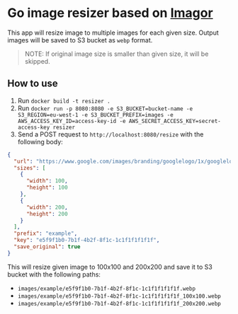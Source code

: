 # Go image resizer based on [Imagor](https://github.com/cshum/imagor)
This app will resize image to multiple images for each given size. 
Output images will be saved to S3 bucket as `webp` format.
> NOTE: If original image size is smaller than given size, it will be skipped.


## How to use

1. Run `docker build -t resizer .`
2. Run `docker run -p 8080:8080 -e S3_BUCKET=bucket-name -e S3_REGION=eu-west-1 -e S3_BUCKET_PREFIX=images -e AWS_ACCESS_KEY_ID=access-key-id -e AWS_SECRET_ACCESS_KEY=secret-access-key resizer`
3. Send a POST request to `http://localhost:8080/resize` with the following body:

```json
{
  "url": "https://www.google.com/images/branding/googlelogo/1x/googlelogo_color_272x92dp.png",
  "sizes": [
    {
      "width": 100,
      "height": 100
    },
    {
      "width": 200,
      "height": 200
    }
  ],
  "prefix": "example",
  "key": "e5f9f1b0-7b1f-4b2f-8f1c-1c1f1f1f1f1f",
  "save_original": true
}
```

This will resize given image to 100x100 and 200x200 and save it to S3 bucket with the following paths:
* `images/example/e5f9f1b0-7b1f-4b2f-8f1c-1c1f1f1f1f1f.webp`
* `images/example/e5f9f1b0-7b1f-4b2f-8f1c-1c1f1f1f1f1f_100x100.webp`
* `images/example/e5f9f1b0-7b1f-4b2f-8f1c-1c1f1f1f1f1f_200x200.webp`